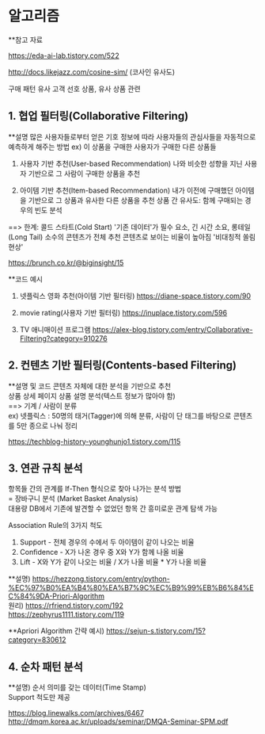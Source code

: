 
# 알고리즘 #

**참고 자료

https://eda-ai-lab.tistory.com/522


http://docs.likejazz.com/cosine-sim/
(코사인 유사도)



구매 패턴 유사 고객 선호 상품, 유사 상품 관련

## 1. 협업 필터링(Collaborative Filtering) ##

**설명
많은 사용자들로부터 얻은 기호 정보에 따라 사용자들의 관심사들을 자동적으로 예측하게 해주는 방법
ex) 이 상품을 구매한 사용자가 구매한 다른 상품들

1) 사용자 기반 추천(User-based Recommendation)
나와 비슷한 성향을 지닌 사용자 기반으로 그 사람이 구매한 상품을 추천

2) 아이템 기반 추천(Item-based Recommendation)
내가 이전에 구매했던 아이템을 기반으로 그 상품과 유사한 다른 상품을 추천
상품 간 유사도: 함께 구매되는 경우의 빈도 분석

==> 한계: 콜드 스타트(Cold Start) '기존 데이터'가 필수 요소, 긴 시간 소요, 
롱테일(Long Tail) 소수의 콘텐츠가 전체 추천 콘텐츠로 보이는 비율이 높아짐 '비대칭적 쏠림 현상'

https://brunch.co.kr/@biginsight/15

**코드 예시

1) 넷플릭스 영화 추천(아이템 기반 필터링)
https://diane-space.tistory.com/90

2) movie rating(사용자 기반 필터링)
https://inuplace.tistory.com/596

3) TV 애니매이션 프로그램
https://alex-blog.tistory.com/entry/Collaborative-Filtering?category=910276



## 2. 컨텐츠 기반 필터링(Contents-based Filtering)

**설명 및 코드
콘텐츠 자체에 대한 분석을 기반으로 추천\
상품 상세 페이지 상품 설명 분석(텍스트 정보가 많아야 함)\
==> 기계 / 사람이 분류\
ex) 넷플릭스 : 50명의 태거(Tagger)에 의해 분류, 사람이 단 태그를 바탕으로 콘텐츠를 5만 종으로 나눠 정리

https://techblog-history-younghunjo1.tistory.com/115


## 3. 연관 규칙 분석
항목들 간의 관계를 If-Then 형식으로 찾아 나가는 분석 방법\
= 장바구니 분석 (Market Basket Analysis)\
대용량 DB에서 기존에 발견할 수 없었던 항목 간 흥미로운 관계 탐색 가능


Association Rule의 3가지 척도
1. Support - 전체 경우의 수에서 두 아이템이 같이 나오는 비율
2. Confidence - X가 나온 경우 중 X와 Y가 함께 나올 비율
3. Lift - X와 Y가 같이 나오는 비율 / X가 나올 비율 * Y가 나올 비율

**설명)
https://hezzong.tistory.com/entry/python-%EC%97%B0%EA%B4%80%EA%B7%9C%EC%B9%99%EB%B6%84%EC%84%9DA-Priori-Algorithm \
원리) https://rfriend.tistory.com/192 \
https://zephyrus1111.tistory.com/119

**Apriori Algorithm 간략 예시)
https://sejun-s.tistory.com/15?category=830612


## 4. 순차 패턴 분석

**설명)
순서 의미를 갖는 데이터(Time Stamp)\
Support 척도만 제공

https://blog.linewalks.com/archives/6467
http://dmqm.korea.ac.kr/uploads/seminar/DMQA-Seminar-SPM.pdf
